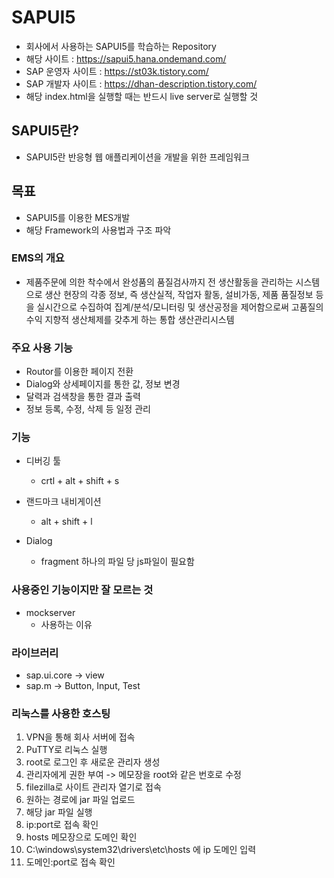 # SAPUI5

 - 회사에서 사용하는 SAPUI5를 학습하는 Repository
 - 해당 사이트 : https://sapui5.hana.ondemand.com/
 - SAP 운영자 사이트 : https://st03k.tistory.com/
 - SAP 개발자 사이트 : https://dhan-description.tistory.com/
 - 해당 index.html을 실행할 때는 반드시 live server로 실행할 것

## SAPUI5란?

 - SAPUI5란 반응형 웹 애플리케이션을 개발을 위한 프레임워크

## 목표

 * SAPUI5를 이용한 MES개발
 * 해당 Framework의 사용법과 구조 파악

### EMS의 개요

 * 제품주문에 의한 착수에서 완성품의 품질검사까지 전 생산활동을 관리하는 시스템으로 생산 현장의 각종 정보, 즉 생산실적, 작업자 활동, 설비가동, 제품 품질정보 등을 실시간으로 수집하여 집계/분석/모니터링 및 생산공정을 제어함으로써 고품질의 수익 지향적 생산체제를 갖추게 하는 통합 생산관리시스템

### 주요 사용 기능

 * Routor를 이용한 페이지 전환
 * Dialog와 상세페이지를 통한 값, 정보 변경
 * 달력과 검색창을 통한 결과 출력
 * 정보 등록, 수정, 삭제 등 일정 관리

### 기능

 * 디버깅 툴
    - crtl + alt + shift + s

 * 랜드마크 내비게이션
    - alt + shift + l

 * Dialog
    - fragment 하나의 파일 당 js파일이 필요함

### 사용중인 기능이지만 잘 모르는 것

 * mockserver
    - 사용하는 이유

### 라이브러리
 - sap.ui.core -> view
 - sap.m -> Button, Input, Test

### 리눅스를 사용한 호스팅

 1. VPN을 통해 회사 서버에 접속
 2. PuTTY로 리눅스 실행
 3. root로 로그인 후 새로운 관리자 생성
 4. 관리자에게 권한 부여 -> 메모장을 root와 같은 번호로 수정
 5. filezilla로 사이트 관리자 열기로 접속
 6. 원하는 경로에 jar 파일 업로드
 7. 해당 jar 파일 실행
 8. ip:port로 접속 확인
 9. hosts 메모장으로 도메인 확인
 10. C:\windows\system32\drivers\etc\hosts 에 ip 도메인 입력
 11. 도메인:port로 접속 확인